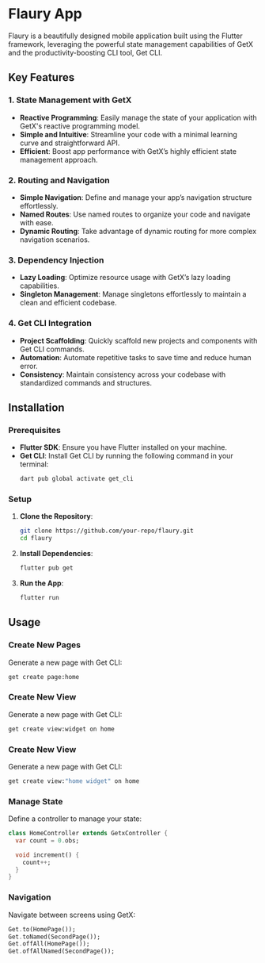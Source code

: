 # Flaury App

Flaury is a beautifully designed mobile application built using the Flutter framework, leveraging the powerful state management capabilities of GetX and the productivity-boosting CLI tool, Get CLI. 


## Key Features

### 1. **State Management with GetX**
- **Reactive Programming**: Easily manage the state of your application with GetX's reactive programming model.
- **Simple and Intuitive**: Streamline your code with a minimal learning curve and straightforward API.
- **Efficient**: Boost app performance with GetX’s highly efficient state management approach.

### 2. **Routing and Navigation**
- **Simple Navigation**: Define and manage your app’s navigation structure effortlessly.
- **Named Routes**: Use named routes to organize your code and navigate with ease.
- **Dynamic Routing**: Take advantage of dynamic routing for more complex navigation scenarios.

### 3. **Dependency Injection**
- **Lazy Loading**: Optimize resource usage with GetX’s lazy loading capabilities.
- **Singleton Management**: Manage singletons effortlessly to maintain a clean and efficient codebase.

### 4. **Get CLI Integration**
- **Project Scaffolding**: Quickly scaffold new projects and components with Get CLI commands.
- **Automation**: Automate repetitive tasks to save time and reduce human error.
- **Consistency**: Maintain consistency across your codebase with standardized commands and structures.

## Installation

### Prerequisites
- **Flutter SDK**: Ensure you have Flutter installed on your machine.
- **Get CLI**: Install Get CLI by running the following command in your terminal:
  ```bash
  dart pub global activate get_cli
  ```

### Setup
1. **Clone the Repository**:
   ```bash
   git clone https://github.com/your-repo/flaury.git
   cd flaury
   ```

2. **Install Dependencies**:
   ```bash
   flutter pub get
   ```

3. **Run the App**:
   ```bash
   flutter run
   ```

## Usage

### Create New Pages
Generate a new page with Get CLI:
```bash
get create page:home
```

### Create New View
Generate a new page with Get CLI:
```bash
get create view:widget on home
```

### Create New View
Generate a new page with Get CLI:
```bash
get create view:"home widget" on home
```

### Manage State
Define a controller to manage your state:
```dart
class HomeController extends GetxController {
  var count = 0.obs;

  void increment() {
    count++;
  }
}
```

### Navigation
Navigate between screens using GetX:
```dart
Get.to(HomePage());
Get.toNamed(SecondPage());
Get.offAll(HomePage());
Get.offAllNamed(SecondPage());
```


